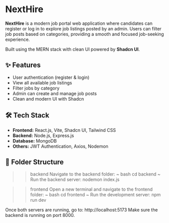 # NextHire

**NextHire** is a modern job portal web application where candidates can register or log in to explore job listings posted by an admin. Users can filter job posts based on categories, providing a smooth and focused job-seeking experience.

Built using the MERN stack with clean UI powered by **Shadcn UI**.

## ✨ Features

- User authentication (register & login)
- View all available job listings
- Filter jobs by category
- Admin can create and manage job posts
- Clean and modern UI with Shadcn

## 🛠️ Tech Stack

- **Frontend:** React.js, Vite, Shadcn UI, Tailwind CSS
- **Backend:** Node.js, Express.js
- **Database:** MongoDB
- **Others:** JWT Authentication, Axios, Nodemon

## 📁 Folder Structure
>>backend
Navigate to the backend folder:
~ bash
cd backend
~ Run the backend server:
nodemon index.js

>>frontend
Open a new terminal and navigate to the frontend folder:
~ bash
cd frontend
~ Run the development server:
npm run dev

Once both servers are running, go to:
http://localhost:5173
Make sure the backend is running on port 8000.
